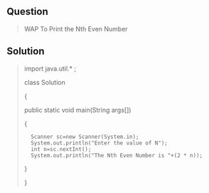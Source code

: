 ## Question
> WAP To Print the Nth Even Number

## Solution
>import java.util.* ; 
>
>class Solution
>
>{
>
>   public static void main(String args[])
>   
>   {
>   
>       Scanner sc=new Scanner(System.in);
>       System.out.println("Enter the value of N");
>       int n=sc.nextInt();
>       System.out.println("The Nth Even Number is "+(2 * n));
>       
>   }
>   
>}
